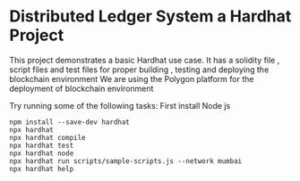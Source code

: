 # Distributed Ledger System a Hardhat Project

This project demonstrates a basic Hardhat use case.
It has a solidity file , script files and test files for proper building , testing and deploying the blockchain environment
We are using the Polygon platform for the deployment of blockchain environment


Try running some of the following tasks:
First install Node js

```shell
npm install --save-dev hardhat
npx hardhat
npx hardhat compile
npx hardhat test
npx hardhat node
npx hardhat run scripts/sample-scripts.js --network mumbai
npx hardhat help
```
